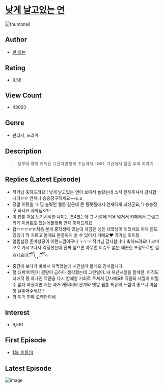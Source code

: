# [낮게 날고있는 연](https://comic.naver.com/bestChallenge/list?titleId=627752)
![thumbnail](https://image-comic.pstatic.net/user_contents_data/challenge_comic/2014/06/29/212490/resize_thumbnail_title_22032569_195117_.jpg)

## Author
- [반 하는](https://comic.naver.com/artistTitle?id=212490)

## Rating
- 9.56

## View Count
- 43000

## Genre
- 판타지, 드라마

## Description
> 정부에 의해 키워진 유전자변형의 초능력자 LMO. 기관에서 탈출 후의 이야기.

## Replies (Latest Episode)
- 작가님 축하드려요!! 낮게 날고있는 연이 보여서 놀랐는데 소식 전해주셔서 감사합니다ㅠㅠ 언제나 승승장구하세요~~u.u
- 정말 어렸을 때 찜 눌렀던 웹툰 같은데 큰 플랫폼에서 연재하게 되셨군요;") 승승장구 하세요 자까님♡!!!
- 이 웹툰 처음 보기시작한 나이는 초4였는데 그 시절에 의욕 넘쳐서 카페에서 그림그리기 이벤트도 했는데플랫폼 연재 축하드려요
- 헙ㅠㅠㅠㅠㅠ처음 본게 중학생때 였는데 지금은 성인 대학생이 되었네요 이제 돈도 있겠다 막 지르고 볼게요 완결까지 볼 수 있어서 기뻐요♥ 작가님 화이팅
- 알림설정 존버성공이 이런느낌이구나 ㅜㅜㅜ 작가님 감사합니다 축하드려요!!! 코미코로 가시고나서 걱정했는데 진짜 앞으론 아무런 이슈도 없는 깨끗한 포장도로만 걸으세요!!!ऀืົཽ≀ ͔ ͕̮ ऀืົཽ✧
- 중간에 보다가 바빠서 까먹었는데 시간날때 볼게요 감사합니다
- 헐 대박!!어쩐지 결말이 급하다 생각했는데 그런일이..내 유년시절을 함께한, 아직도 최애작 중 하나인 작품을 다시 함께할 기회르 주셔서 감사해요!! 작품의 세월이 어쩔 수 없다 하셨지만 저는 과거 캐릭터의 관계와 옛날 웹툰 특유의 느낌이 좋으니 마음껏 날뛰어주세요!!
- 와 이거 진짜 오랜만이네

## Interest
- 6,591

## First Episode
- [1화. 어둠(1)](https://comic.naver.com/bestChallenge/detail?titleId=627752&no=20)

## Latest Episode
![image](https://image-comic.pstatic.net/user_contents_data/challenge_comic/2022/04/27/212490/upload_3691089354553374819.jpeg)
